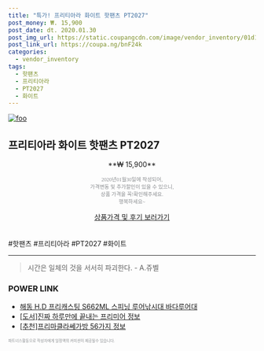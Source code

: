 ```yaml
--- 
title: "특가! 프리티아라 화이트 핫팬츠 PT2027" 
post_money: ₩. 15,900 
post_date: dt. 2020.01.30 
post_img_url: https://static.coupangcdn.com/image/vendor_inventory/01d1/17a8f25c93f33fb396c044e75c45d0f2ad45a9c71f07a647cfafe6646eb6.jpg 
post_link_url: https://coupa.ng/bnF24k 
categories: 
  - vendor_inventory 
tags: 
  - 핫팬츠 
  - 프리티아라 
  - PT2027 
  - 화이트 
--- 
```

[![foo](https://static.coupangcdn.com/image/vendor_inventory/01d1/17a8f25c93f33fb396c044e75c45d0f2ad45a9c71f07a647cfafe6646eb6.jpg)](https://coupa.ng/bnF24k) 

## 프리티아라 화이트 핫팬츠 PT2027 
<p style="text-align: center;">**₩ 15,900**</p> 
<p style="text-align: center;"><span style="color: #898c8f; font-family: Georgia,Times,serif; font-size: 0.75em;">2020년01월30일에 작성되어, <br>가격변동 및 추가할인이 있을 수 있으니,<br> 상품 가격을 꼭!확인해주세요.<br>행복하세요~</span> 
</p>	 
<div markdown="0" style="text-align: center;"><a href="https://coupa.ng/bnF24k" class="btn btn--success">상품가격 및 후기 보러가기</a></div> 
<br><br> 
  #핫팬츠 #프리티아라 #PT2027 #화이트 
<hr> 

> 시간은 일체의 것을 서서히 파괴한다. - A.쥬벨 


### POWER LINK

* <a href="https://blog.naver.com/santokki14/221785734167" target="_blank">해동 H.D 프리캐스팅 S662ML 스피닝 루어낚시대 바다루어대</a>
* <a href="https://blog.naver.com/sakai111/221770222753" target="_blank">[도서]진짜 하루만에 끝내는 프리미어 정보</a>
* <a href="https://blog.naver.com/fasyy4321/221790868704" target="_blank">[추천]프리마클라쎄가방 56가지 정보</a>

<span style="color: #898c8f; font-family: Georgia,Times,serif; font-size: 0.55em;">파트너스활동으로 작성자에게 일정액의 커미션이 제공될수 있습니다.</span> 
